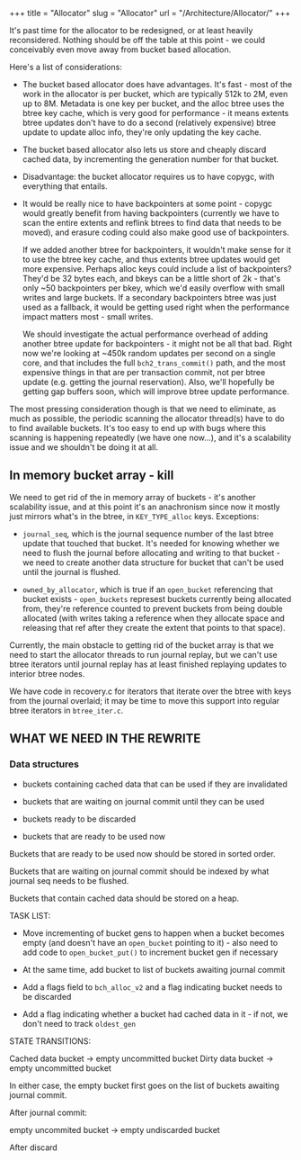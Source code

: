 +++
title = "Allocator"
slug = "Allocator"
url = "/Architecture/Allocator/"
+++

It's past time for the allocator to be redesigned, or at least heavily
reconsidered. Nothing should be off the table at this point - we could
conceivably even move away from bucket based allocation.

Here's a list of considerations:

* The bucket based allocator does have advantages. It's fast - most of the work
  in the allocator is per bucket, which are typically 512k to 2M, even up to 8M.
  Metadata is one key per bucket, and the alloc btree uses the btree key
  cache, which is very good for performance - it means extents btree updates
  don't have to do a second (relatively expensive) btree update to update alloc
  info, they're only updating the key cache.

* The bucket based allocator also lets us store and cheaply discard cached data,
  by incrementing the generation number for that bucket.

* Disadvantage: the bucket allocator requires us to have copygc, with everything
  that entails.

* It would be really nice to have backpointers at some point - copygc would
  greatly benefit from having backpointers (currently we have to scan the entire
  extents and reflink btrees to find data that needs to be moved), and erasure
  coding could also make good use of backpointers.

  If we added another btree for backpointers, it wouldn't make sense for it to
  use the btree key cache, and thus extents btree updates would get more
  expensive. Perhaps alloc keys could include a list of backpointers? They'd be
  32 bytes each, and bkeys can be a little short of 2k - that's only ~50
  backpointers per bkey, which we'd easily overflow with small writes and large
  buckets. If a secondary backpointers btree was just used as a fallback, it
  would be getting used right when the performance impact matters most - small
  writes.

  We should investigate the actual performance overhead of adding another btree
  update for backpointers - it might not be all that bad. Right now we're
  looking at ~450k random updates per second on a single core, and that includes
  the full `bch2_trans_commit()` path, and the most expensive things in that are
  per transaction commit, not per btree update (e.g. getting the journal
  reservation). Also, we'll hopefully be getting gap buffers soon, which will
  improve btree update performance.

The most pressing consideration though is that we need to eliminate, as much as
possible, the periodic scanning the allocator thread(s) have to do to find
available buckets. It's too easy to end up with bugs where this scanning is
happening repeatedly (we have one now...), and it's a scalability issue and we
shouldn't be doing it at all.

## In memory bucket array - kill

We need to get rid of the in memory array of buckets - it's another scalability
issue, and at this point it's an anachronism since now it mostly just mirrors
what's in the btree, in `KEY_TYPE_alloc` keys. Exceptions:

* `journal_seq`, which is the journal sequence number of the last btree update
  that touched that bucket. It's needed for knowing whether we need to flush the
  journal before allocating and writing to that bucket - we need to create
  another data structure for bucket that can't be used until the journal is
  flushed.

* `owned_by_allocator`, which is true if an `open_bucket` referencing that
  bucket exists - `open_buckets` represest buckets currently being allocated
  from, they're reference counted to prevent buckets from being double allocated
  (with writes taking a reference when they allocate space and releasing that
  ref after they create the extent that points to that space).

Currently, the main obstacle to getting rid of the bucket array is that we need
to start the allocator threads to run journal replay, but we can't use btree
iterators until journal replay has at least finished replaying updates to
interior btree nodes.

We have code in recovery.c for iterators that iterate over the btree with keys
from the journal overlaid; it may be time to move this support into regular
btree iterators in `btree_iter.c`.

## WHAT WE NEED IN THE REWRITE

### Data structures

* buckets containing cached data that can be used if they are invalidated

* buckets that are waiting on journal commit until they can be used

* buckets ready to be discarded

* buckets that are ready to be used now

Buckets that are ready to be used now should be stored in sorted order.

Buckets that are waiting on journal commit should be indexed by what journal
seq needs to be flushed.

Buckets that contain cached data should be stored on a heap.

TASK LIST:

* Move incrementing of bucket gens to happen when a bucket becomes empty (and
  doesn't have an `open_bucket` pointing to it) - also need to add code to
  `open_bucket_put()` to increment bucket gen if necessary

* At the same time, add bucket to list of buckets awaiting journal commit

* Add a flags field to `bch_alloc_v2` and a flag indicating bucket needs to be
  discarded

* Add a flag indicating whether a bucket had cached data in it - if not, we
  don't need to track `oldest_gen`

STATE TRANSITIONS:

Cached data bucket -> empty uncommitted bucket
Dirty  data bucket -> empty uncommitted bucket

In either case, the empty bucket first goes on the list of buckets awaiting
journal commit.

After journal commit:

empty uncommited bucket -> empty undiscarded bucket

After discard
